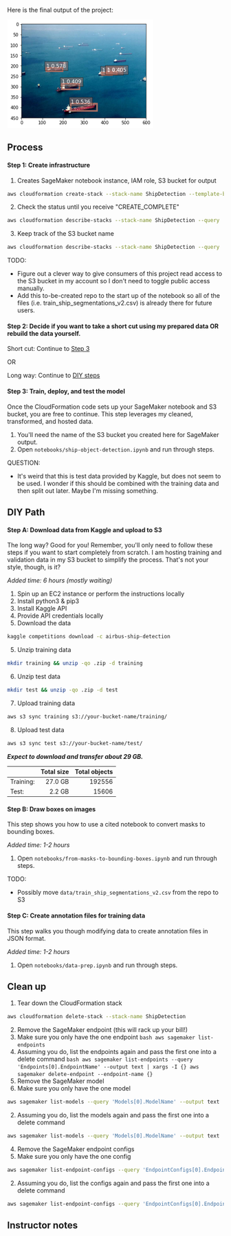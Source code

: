 Here is the final output of the project:

![Final output](final_output.png)

## Process

#### Step 1: Create infrastructure

1. Creates SageMaker notebook instance, IAM role, S3 bucket for output
```bash
aws cloudformation create-stack --stack-name ShipDetection --template-body file://cloudformation/infrastructure.yaml --capabilities CAPABILITY_NAMED_IAM
```
2. Check the status until you receive "CREATE_COMPLETE"
```bash
aws cloudformation describe-stacks --stack-name ShipDetection --query 'Stacks[0].StackStatus'
```
3. Keep track of the S3 bucket name
```bash
aws cloudformation describe-stacks --stack-name ShipDetection --query 'Stacks[0].Outputs[0].OutputValue
```

TODO:
* Figure out a clever way to give consumers of this project read access to the S3 bucket in my account so I don't need to toggle public access manually.
* Add this to-be-created repo to the start up of the notebook so all of the files (i.e. train_ship_segmentations_v2.csv) is already there for future users.

#### Step 2: Decide if you want to take a short cut using my prepared data OR rebuild the data yourself.

Short cut: Continue to [Step 3](#step-3-train-deploy-and-test-the-model)

OR

Long way: Continue to [DIY steps](#diy-path)

#### Step 3: Train, deploy, and test the model
Once the CloudFormation code sets up your SageMaker notebook and S3 bucket, you are free to continue. This step leverages my cleaned, transformed, and hosted data.

1. You'll need the name of the S3 bucket you created here for SageMaker output.
2. Open ``notebooks/ship-object-detection.ipynb`` and run through steps.

QUESTION:
* It's weird that this is test data provided by Kaggle, but does not seem to be used. I wonder if this should be combined with the training data and then split out later. Maybe I'm missing something.


## DIY Path

#### Step A: Download data from Kaggle and upload to S3
The long way? Good for you! Remember, you'll only need to follow these steps if you want to start completely from scratch. I am hosting training and validation data in my S3 bucket to simplify the process. That's not your style, though, is it?

_Added time: 6 hours (mostly waiting)_

1. Spin up an EC2 instance or perform the instructions locally
2. Install python3 & pip3
2. Install Kaggle API
3. Provide API credentials locally
4. Download the data
  ```bash
  kaggle competitions download -c airbus-ship-detection
  ```
5. Unzip training data
  ```bash
  mkdir training && unzip -qo .zip -d training
  ```
6. Unzip test data
  ```bash
  mkdir test && unzip -qo .zip -d test
  ```
7. Upload training data
  ```bash
  aws s3 sync training s3://your-bucket-name/training/
  ```
8. Upload test data
  ```bash
  aws s3 sync test s3://your-bucket-name/test/
  ```

___Expect to download and transfer about 29 GB.___

| | Total size | Total objects |
| --- | --: | --: |
| Training:| 27.0 GB | 192556 |
| Test: | 2.2 GB | 15606 |

#### Step B: Draw boxes on images
This step shows you how to use a cited notebook to convert masks to bounding boxes.

_Added time: 1-2 hours_

1. Open ``notebooks/from-masks-to-bounding-boxes.ipynb`` and run through steps.

TODO:
* Possibly move ``data/train_ship_segmentations_v2.csv`` from the repo to S3

#### Step C: Create annotation files for training data
This step walks you though modifying data to create annotation files in JSON format.

_Added time: 1-2 hours_

1. Open ``notebooks/data-prep.ipynb`` and run through steps.


## Clean up
1. Tear down the CloudFormation stack
```bash
aws cloudformation delete-stack --stack-name ShipDetection
```
2. Remove the SageMaker endpoint (this will rack up your bill!)
  1. Make sure you only have the one endpoint
    ```bash
    aws sagemaker list-endpoints
    ```
  2. Assuming you do, list the endpoints again and pass the first one into a delete command
    ```bash
    aws sagemaker list-endpoints --query 'Endpoints[0].EndpointName' --output text | xargs -I {} aws sagemaker delete-endpoint --endpoint-name {}
    ```
3. Remove the SageMaker model
  1. Make sure you only have the one model
  ```bash
  aws sagemaker list-models --query 'Models[0].ModelName' --output text
  ```
  2. Assuming you do, list the models again and pass the first one into a delete command
  ```bash
  aws sagemaker list-models --query 'Models[0].ModelName' --output text | xargs -I {} aws sagemaker delete-model --model-name {}
  ```
4. Remove the SageMaker endpoint configs
  1. Make sure you only have the one config
  ```bash
  aws sagemaker list-endpoint-configs --query 'EndpointConfigs[0].EndpointConfigName' --output text
  ```
  2. Assuming you do, list the configs again and pass the first one into a delete command
  ```bash
  aws sagemaker list-endpoint-configs --query 'EndpointConfigs[0].EndpointConfigName' --output text | xargs -I {} aws sagemaker delete-endpoint-config --endpoint-config-name {}
  ```

## Instructor notes
